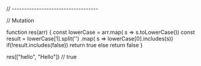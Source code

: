 // -----------------------------------

// Mutation

function res(arr) {
    const lowerCase = arr.map( s => s.toLowerCase())
    const result = lowerCase[1].split('')
        .map( s => lowerCase[0].includes(s))
    if(!result.includes(false))
       return true 
    else 
       return false 
}
   
res(["hello", "Hello"])  // true

